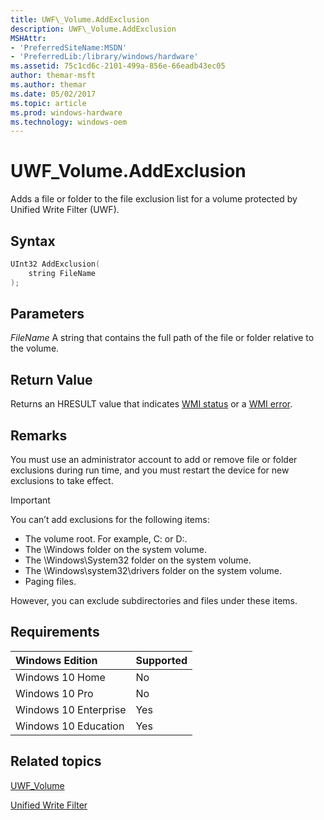```yaml
---
title: UWF\_Volume.AddExclusion
description: UWF\_Volume.AddExclusion
MSHAttr:
- 'PreferredSiteName:MSDN'
- 'PreferredLib:/library/windows/hardware'
ms.assetid: 75c1cd6c-2101-499a-856e-66eadb43ec05
author: themar-msft
ms.author: themar
ms.date: 05/02/2017
ms.topic: article
ms.prod: windows-hardware
ms.technology: windows-oem
---
```

# UWF\_Volume.AddExclusion

Adds a file or folder to the file exclusion list for a volume protected by Unified Write Filter (UWF).

## Syntax

```powershell
UInt32 AddExclusion(
    string FileName
);
```

## Parameters

<a href="" id="filename"></a>*FileName*
A string that contains the full path of the file or folder relative to the volume.

## Return Value

Returns an HRESULT value that indicates [WMI status](http://go.microsoft.com/fwlink/p/?LinkID=208318) or a [WMI error](http://go.microsoft.com/fwlink/p/?LinkID=208317).

## Remarks

You must use an administrator account to add or remove file or folder exclusions during run time, and you must restart the device for new exclusions to take effect.

> [!Important]
> You can’t add exclusions for the following items:
>
> * The volume root. For example, C: or D:.
> * The \\Windows folder on the system volume.
> * The \\Windows\\System32 folder on the system volume.
> * The \\Windows\\system32\\drivers folder on the system volume.
> * Paging files.

However, you can exclude subdirectories and files under these items.

## Requirements

| Windows Edition       | Supported |
|:----------------------|:----------|
| Windows 10 Home       | No        |
| Windows 10 Pro        | No        |
| Windows 10 Enterprise | Yes       |
| Windows 10 Education  | Yes       |

## Related topics

[UWF\_Volume](uwf-volume.md)

[Unified Write Filter](unified-write-filter.md)

 

 







